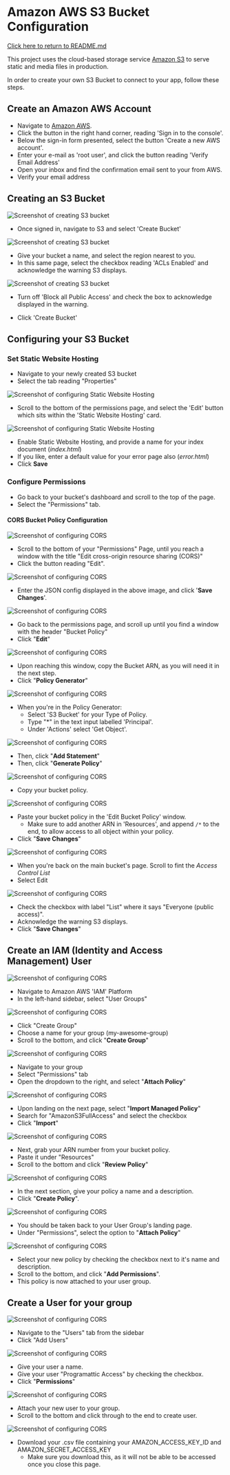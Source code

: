 # Amazon AWS S3 Bucket Configuration

[Click here to return to README.md](README.md)

This project uses the cloud-based storage service [Amazon S3](https://aws.amazon.com/s3/?nc2=type_a) to serve static and media files in production.

In order to create your own S3 Bucket to connect to your app, follow these steps.

## Create an Amazon AWS Account

* Navigate to [Amazon AWS](https://aws.amazon.com/).
* Click the button in the right hand corner, reading 'Sign in to the console'.
* Below the sign-in form presented, select the button 'Create a new AWS account'.
* Enter your e-mail as 'root user', and click the button reading 'Verify Email Address'
* Open your inbox and find the confirmation email sent to your from AWS.
* Verify your email address

## Creating an S3 Bucket

![Screenshot of creating S3 bucket](documentation/readme_images/deployment/aws_s3_create_bucket.png)

* Once signed in, navigate to S3 and select 'Create Bucket'

![Screenshot of creating S3 bucket](documentation/readme_images/deployment/aws_s3_name_bucket.png)

* Give your bucket a name, and select the region nearest to you.
* In this same page, select the checkbox reading 'ACLs Enabled' and acknowledge the warning S3 displays.

![Screenshot of creating S3 bucket](documentation/readme_images/deployment/aws_s3_block_public_access_off.png)

* Turn off 'Block all Public Access' and check the box to acknowledge displayed in the warning.

* Click 'Create Bucket'

## Configuring your S3 Bucket

### Set Static Website Hosting

* Navigate to your newly created S3 bucket
* Select the tab reading "Properties"

![Screenshot of configuring Static Website Hosting](documentation/readme_images/deployment/aws_s3_static_website.png)

* Scroll to the bottom of the permissions page, and select the 'Edit' button which sits within the 'Static Website Hosting' card.

![Screenshot of configuring Static Website Hosting](documentation/readme_images/deployment/aws_s3_host_static_website.png)

* Enable Static Website Hosting, and provide a name for your index document (*index.html*)
* If you like, enter a default value for your error page also (*error.html*)
* Click **Save**

### Configure Permissions

* Go back to your bucket's dashboard and scroll to the top of the page.
* Select the "Permissions" tab.

#### CORS Bucket Policy Configuration

![Screenshot of configuring CORS](documentation/readme_images/deployment/aws_s3_cors_tab.png)

* Scroll to the bottom of your "Permissions" Page, until you reach a window with the title "Edit cross-origin resource sharing (CORS)"
* Click the button reading "Edit".

![Screenshot of configuring CORS](documentation/readme_images/deployment/aws_cors_config.png)

* Enter the JSON config displayed in the above image, and click '**Save Changes**'.

![Screenshot of configuring CORS](documentation/readme_images/deployment/aws_bucket_policy_window.png)

* Go back to the permissions page, and scroll up until you find a window with the header "Bucket Policy"
* Click "**Edit**"

![Screenshot of configuring CORS](documentation/readme_images/deployment/aws_bucket_policy_config.png)

* Upon reaching this window, copy the Bucket ARN, as you will need it in the next step.
* Click "**Policy Generator**"

![Screenshot of configuring CORS](documentation/readme_images/deployment/aws_bucket_policy_generator.png)

* When you're in the Policy Generator:
    * Select 'S3 Bucket' for your Type of Policy.
    * Type "*" in the text input labelled 'Principal'.
    * Under 'Actions' select 'Get Object'.

![Screenshot of configuring CORS](documentation/readme_images/deployment/aws_bucket_generate_policy.png)

* Then, click "**Add Statement**"
* Then, click "**Generate Policy**"

![Screenshot of configuring CORS](documentation/readme_images/deployment/aws_copy_bucket_policy.png)

* Copy your bucket policy.

![Screenshot of configuring CORS](documentation/readme_images/deployment/aws_paste_bucket_policy.png)

* Paste your bucket policy in the 'Edit Bucket Policy' window.
    * Make sure to add another ARN in 'Resources', and append `/*` to the end, to allow access to all object within your policy.
* Click "**Save Changes**"

![Screenshot of configuring CORS](documentation/readme_images/deployment/aws_edit_acl.png)

* When you're back on the main bucket's page. Scroll to fint the *Access Control List*
* Select Edit

![Screenshot of configuring CORS](documentation/readme_images/deployment/aws_acl_list_read.png)

* Check the checkbox with label "List" where it says "Everyone (public access)".
* Acknowledge the warning S3 displays.
* Click "**Save Changes**"

## Create an IAM (Identity and Access Management) User

![Screenshot of configuring CORS](documentation/readme_images/deployment/aws_iam_landing_page.png)

* Navigate to Amazon AWS 'IAM' Platform
* In the left-hand sidebar, select "User Groups"

![Screenshot of configuring CORS](documentation/readme_images/deployment/aws_iam_user_groups.png)

* Click "Create Group"
* Choose a name for your group (my-awesome-group)
* Scroll to the bottom, and click "**Create Group**"

![Screenshot of configuring CORS](documentation/readme_images/deployment/aws_iam_create_policy.png)

* Navigate to your group
* Select "Permissions" tab
* Open the dropdown to the right, and select "**Attach Policy**"

![Screenshot of configuring CORS](documentation/readme_images/deployment/aws_iam_s3_full_access.png)

* Upon landing on the next page, select "**Import Managed Policy**"
* Search for "AmazonS3FullAccess" and select the checkbox
* Click "**Import**"

![Screenshot of configuring CORS](documentation/readme_images/deployment/aws_iam_arn.png)

* Next, grab your ARN number from your bucket policy.
* Paste it under "Resources"
* Scroll to the bottom and click "**Review Policy**"

![Screenshot of configuring CORS](documentation/readme_images/deployment/aws_iam_policy_name.png)

* In the next section, give your policy a name and a description.
* Click "**Create Policy**".


![Screenshot of configuring CORS](documentation/readme_images/deployment/aws_iam_attach_policy.png)

* You should be taken back to your User Group's landing page.
* Under "Permissions", select the option to "**Attach Policy**"

![Screenshot of configuring CORS](documentation/readme_images/deployment/aws_iam_select_policy.png)

* Select your new policy by checking the checkbox next to it's name and description.
* Scroll to the bottom, and click "**Add Permissions**".
* This policy is now attached to your user group.

## Create a User for your group

![Screenshot of configuring CORS](documentation/readme_images/deployment/aws_iam_create_user.png)

* Navigate to the "Users" tab from the sidebar
* Click "Add Users"

![Screenshot of configuring CORS](documentation/readme_images/deployment/aws_iam_name_user.png)

* Give your user a name.
* Give your user "Programattic Access" by checking the checkbox.
* Click "**Permissions**"

![Screenshot of configuring CORS](documentation/readme_images/deployment/aws_iam_add_user_to_group.png)

* Attach your new user to your group.
* Scroll to the bottom and click through to the end to create user.

![Screenshot of configuring CORS](documentation/readme_images/deployment/aws_iam_download_csv.png)

* Download your .csv file containing your AMAZON_ACCESS_KEY_ID and AMAZON_SECRET_ACCESS_KEY
    * Make sure you download this, as it will not be able to be accessed once you close this page.













